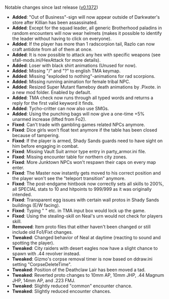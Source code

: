Notable changes since last release ([v0.1372](https://github.com/rotators/Fo1in2/releases/tag/v0.1372))
- **Added**: "Out of Business"-sign will now appear outside of Darkwater's store after Killian has been assassinated.
- **Added**: Except for the squad leader, all generic Brotherhood paladins in random encounters will now wear helmets (makes it possible to identify the leader without having to click on everyone).
- **Added**: If the player has more than 1 radscorpion tail, Razlo can now craft antidote from all of them at once.
- **Added**: It is now possible to attack any hex with specific weapons (see sfall-mods.ini/HexAttack for more details).
- **Added**: Loser with black shirt animations (Unused for now).
- **Added**: Missing "/" and "?" to english TMA keymap.
- **Added**: Missing "exploded to nothing"-animations for rad scorpions.
- **Added**: Missing running animation for female tribal NPC.
- **Added**: Resized Super Mutant flameboy death animations by .Pixote. in a new mod folder. Enabled by default.
- **Added**: TMA check now runs through all typed words and returns a reply for the first valid keyword it finds.
- **Added**: Tycho-critter can now also use SMGs.
- **Added**: Using the punching bags will now give a one-time +5% unarmed increase (lifted from Fo2).
- **Fixed**: Can't trade with gambling games related NPCs anymore.
- **Fixed**: Dice girls won't float text anymore if the table has been closed because of tampering.
- **Fixed**: If the player is armed, Shady Sands guards need to have sight on him before engaging in combat.
- **Fixed**: Missing Vault Suit armor type entry in party_armor.ini file.
- **Fixed**: Missing encounter table for northern city zones.
- **Fixed**: More Junktown NPCs won't respawn their caps on every map enter.
- **Fixed**: The Master now instantly gets moved to his correct position and the player won't see the "teleport transition" anymore.
- **Fixed**: The post-endgame hintbook now correctly sets all skills to 200%, all SPECIAL stats to 10 and hitpoints to 999/999 as it was originally intended.
- **Fixed**: Transparent egg issues with certain wall protos in Shady Sands buildings (E/W facing).
- **Fixed**: Typing "  " etc. in TMA input box would lock up the game.
- **Fixed**: Using the stealing-skill on Neal's urn would not check for players skill.
- **Removed**: Item proto files that either haven't been changed or still include old Fo1/Fixt changes.
- **Tweaked**: Changed behavior of Neal at daytime (reacting to sound and spotting the player).
- **Tweaked**: City raiders with desert eagles now have a slight chance to spawn with .44 revolver instead.
- **Tweaked**: Gizmo's corpse removal timer is now based on ddraw.ini setting "CorpseDeleteTime".
- **Tweaked**: Position of the Deathclaw Lair has been moved a tad.
- **Tweaked**: Reverted proto changes to 10mm AP, 10mm JHP, .44 Magnum JHP, 14mm AP, and .223 FMJ.
- **Tweaked**: Slightly reduced "common" encounter chance.
- **Tweaked**: Slightly reduced encounter chances.

